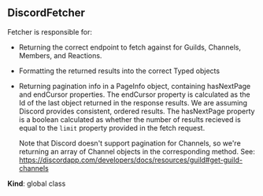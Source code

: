 <a name="DiscordFetcher"></a>

## DiscordFetcher

Fetcher is responsible for:

- Returning the correct endpoint to fetch against for Guilds, Channels,
  Members, and Reactions.
- Formatting the returned results into the correct Typed objects
- Returning pagination info in a PageInfo object, containing hasNextPage
  and endCursor properties.
  The endCursor property is calculated as the Id of the last object
  returned in the response results. We are assuming Discord provides
  consistent, ordered results.
  The hasNextPage property is a boolean calculated as whether the number of
  results recieved is equal to the `limit` property provided in the
  fetch request.

  Note that Discord doesn't support pagination for Channels, so we're
  returning an array of Channel objects in the corresponding method.
  See: https://discordapp.com/developers/docs/resources/guild#get-guild-channels

**Kind**: global class
